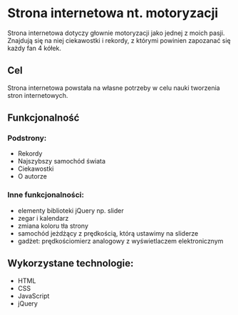 # Strona internetowa nt. motoryzacji
Strona internetowa dotyczy głownie motoryzacji jako jednej z moich pasji. Znajdują się na niej ciekawostki i rekordy, z którymi powinien zapozanać się każdy fan 4 kółek.

## Cel
Strona internetowa powstała na własne potrzeby w celu nauki tworzenia stron internetowych.

## Funkcjonalność

### Podstrony:
  - Rekordy
  - Najszybszy samochód świata
  - Ciekawostki
  - O autorze
  
### Inne funkcjonalności:
  - elementy biblioteki jQuery np. slider
  - zegar i kalendarz
  - zmiana koloru tła strony
  - samochód jeżdżący z prędkością, którą ustawimy na sliderze
  - gadżet: prędkościomierz analogowy z wyświetlaczem elektronicznym

## Wykorzystane technologie:
  - HTML
  - CSS
  - JavaScript
  - jQuery
